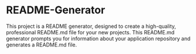 # README-Generator
This project is a README generator, designed to create a high-quality, professional README.md file for your new projects. This README.md generator prompts you for information about your application repository and generates a README.md file.

